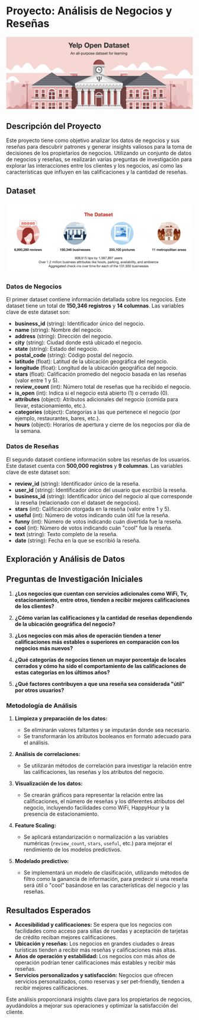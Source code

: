 # Proyecto: Análisis de Negocios y Reseñas

![Portada del Proyecto](images/logo.png)

## Descripción del Proyecto

Este proyecto tiene como objetivo analizar los datos de negocios y sus reseñas para descubrir patrones y generar insights valiosos para la toma de decisiones de los propietarios de negocios. Utilizando un conjunto de datos de negocios y reseñas, se realizarán varias preguntas de investigación para explorar las interacciones entre los clientes y los negocios, así como las características que influyen en las calificaciones y la cantidad de reseñas.


## Dataset

![Dataset](images/datasetyelp.png)

### Datos de Negocios

El primer dataset contiene información detallada sobre los negocios. Este dataset tiene un total de **150,346 registros** y **14 columnas**. Las variables clave de este dataset son:

- **business_id** (string): Identificador único del negocio.
- **name** (string): Nombre del negocio.
- **address** (string): Dirección del negocio.
- **city** (string): Ciudad donde está ubicado el negocio.
- **state** (string): Estado del negocio.
- **postal_code** (string): Código postal del negocio.
- **latitude** (float): Latitud de la ubicación geográfica del negocio.
- **longitude** (float): Longitud de la ubicación geográfica del negocio.
- **stars** (float): Calificación promedio del negocio basada en las reseñas (valor entre 1 y 5).
- **review_count** (int): Número total de reseñas que ha recibido el negocio.
- **is_open** (int): Indica si el negocio está abierto (1) o cerrado (0).
- **attributes** (object): Atributos adicionales del negocio (comida para llevar, estacionamiento, etc.).
- **categories** (object): Categorías a las que pertenece el negocio (por ejemplo, restaurantes, bares, etc.).
- **hours** (object): Horarios de apertura y cierre de los negocios por día de la semana.

### Datos de Reseñas

El segundo dataset contiene información sobre las reseñas de los usuarios. Este dataset cuenta con **500,000 registros** y **9 columnas**. Las variables clave de este dataset son:

- **review_id** (string): Identificador único de la reseña.
- **user_id** (string): Identificador único del usuario que escribió la reseña.
- **business_id** (string): Identificador único del negocio al que corresponde la reseña (relacionado con el dataset de negocios).
- **stars** (int): Calificación otorgada en la reseña (valor entre 1 y 5).
- **useful** (int): Número de votos indicando cuán útil fue la reseña.
- **funny** (int): Número de votos indicando cuán divertida fue la reseña.
- **cool** (int): Número de votos indicando cuán "cool" fue la reseña.
- **text** (string): Texto completo de la reseña.
- **date** (string): Fecha en la que se escribió la reseña.


## Exploración y Análisis de Datos

## Preguntas de Investigación Iniciales

1. **¿Los negocios que cuentan con servicios adicionales como WiFi, Tv,  estacionamiento, entre otros, tienden a recibir mejores calificaciones de los clientes?**

2. **¿Cómo varían las calificaciones y la cantidad de reseñas dependiendo de la ubicación geográfica del negocio?**

3. **¿Los negocios con más años de operación tienden a tener calificaciones más estables o superiores en comparación con los negocios más nuevos?**

4. **¿Qué categorías de negocios tienen un mayor porcentaje de locales cerrados y cómo ha sido el comportamiento de las calificaciones de estas categorías en los últimos años?**

5. **¿Qué factores contribuyen a que una reseña sea considerada "útil" por otros usuarios?**


### Metodología de Análisis

1. **Limpieza y preparación de los datos:**
   - Se eliminarán valores faltantes y se imputarán donde sea necesario.
   - Se transformarán los atributos booleanos en formato adecuado para el análisis.

2. **Análisis de correlaciones:**
   - Se utilizarán métodos de correlación para investigar la relación entre las calificaciones, las reseñas y los atributos del negocio.

3. **Visualización de los datos:**
   - Se crearán gráficos para representar la relación entre las calificaciones, el número de reseñas y los diferentes atributos del negocio, incluyendo facilidades como WiFi, HappyHour y la presencia de estacionamiento.

4. **Feature Scaling:**
   - Se aplicará estandarización o normalización a las variables numéricas (`review_count`, `stars`, `useful`, etc.) para mejorar el rendimiento de los modelos predictivos.

5. **Modelado predictivo:**
   - Se implementará un modelo de clasificación, utilizando métodos de filtro como la ganancia de información, para predecir si una reseña será útil o "cool" basándose en las características del negocio y las reseñas.


## Resultados Esperados

- **Accesibilidad y calificaciones:** Se espera que los negocios con facilidades como acceso para sillas de ruedas y aceptación de tarjetas de crédito reciban mejores calificaciones.
- **Ubicación y reseñas:** Los negocios en grandes ciudades o áreas turísticas tienden a recibir más reseñas y calificaciones más altas.
- **Años de operación y estabilidad:** Los negocios con más años de operación podrían tener calificaciones más estables y recibir más reseñas.
- **Servicios personalizados y satisfacción:** Negocios que ofrecen servicios personalizados, como reservas y ser pet-friendly, tienden a recibir mejores calificaciones.

Este análisis proporcionará insights clave para los propietarios de negocios, ayudándolos a mejorar sus operaciones y optimizar la satisfacción del cliente.
